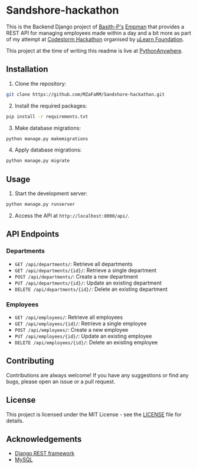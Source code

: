 # Sandshore-hackathon

This is the Backend Django project of [Basith-P's](https://github.com/Basith-P/) [Empman](https://github.com/Basith-P/Empman) that provides a REST API for managing employees made within a day and a bit more as part of my attempt at [Codestorm Hackathon](devfolio.co/gta-sandshores/) organised by [μLearn Foundation](https://mulearn.org/).

This project at the time of writing this readme is live at [PythonAnywhere](http://muhammedzafar.pythonanywhere.com/).

## Installation

1. Clone the repository:

```bash
git clone https://github.com/MZaFaRM/Sandshore-hackathon.git
```

2. Install the required packages:

```bash
pip install -r requirements.txt
```

3. Make database migrations:

```bash
python manage.py makemigrations
```

4. Apply database migrations:

```bash
python manage.py migrate
```

## Usage

1. Start the development server:

```bash
python manage.py runserver
```

2. Access the API at `http://localhost:8000/api/`.

## API Endpoints

### Departments

- `GET /api/departments/`: Retrieve all departments
- `GET /api/departments/{id}/`: Retrieve a single department
- `POST /api/departments/`: Create a new department
- `PUT /api/departments/{id}/`: Update an existing department
- `DELETE /api/departments/{id}/`: Delete an existing department

### Employees

- `GET /api/employees/`: Retrieve all employees
- `GET /api/employees/{id}/`: Retrieve a single employee
- `POST /api/employees/`: Create a new employee
- `PUT /api/employees/{id}/`: Update an existing employee
- `DELETE /api/employees/{id}/`: Delete an existing employee

## Contributing

Contributions are always welcome! If you have any suggestions or find any bugs, please open an issue or a pull request.

## License

This project is licensed under the MIT License - see the [LICENSE](LICENSE) file for details.

## Acknowledgements

- [Django REST framework](https://www.django-rest-framework.org/)
- [MySQL](https://mysql.com/)